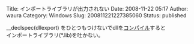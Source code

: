Title: インポートライブラリが出力されない
Date: 2008-11-22 05:17
Author: waura
Category: Windows
Slug: 200811221227385060
Status: published

__declspec(dllexport)
をひとつもつけないでdllを[コンパイル](http://d.hatena.ne.jp/keyword/%A5%B3%A5%F3%A5%D1%A5%A4%A5%EB)すると  
インポートライブラリ(\*.lib)を吐かない。
